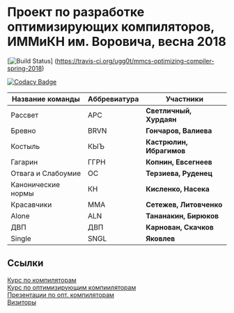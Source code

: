 # Проект по разработке оптимизирующих компиляторов, ИММиКН им. Воровича, весна 2018

[![Build Status](https://travis-ci.org/ugg0t/mmcs-optimizing-compiler-spring-2018.svg?branch=master)]
(https://travis-ci.org/ugg0t/mmcs-optimizing-compiler-spring-2018)

[![Codacy Badge](https://api.codacy.com/project/badge/Grade/0d41f23b6ce04c34bf2924aaec647aaa)](https://app.codacy.com/app/ugg0t/mmcs-optimizing-compiler-spring-2018?utm_source=github.com&utm_medium=referral&utm_content=Lucky112/mmcs-optimizing-compiler-spring-2018&utm_campaign=badger) 

|Название команды|Аббревиатура|Участники|
|----------------|------------|---------|
|Рассвет|АРС|**Светличный, Хурдаян**|
|Бревно|BRVN|**Гончаров, Валиева**|
|Костыль|КЫЪ|**Кастрюлин, Ибрагимов**|
|Гагарин|ГГРН|**Копнин, Евсегнеев**|
|Отвага и Слабоумие|ОС|**Терзиева, Руденец**|
|Канонические нормы|КН|**Кисленко, Насека**|
|Красавчики|MMA|**Сетежев, Литовченко**|
|Alone|ALN|**Тананакин, Бирюков**|
|ДВП|ДВП|**Карнован, Скачков**|
|Single|SNGL|**Яковлев**|

## Ссылки

[Курс по компиляторам](http://it.mmcs.sfedu.ru/wiki/Страница_курса_"Методы_построения_компиляторов") \
[Курс по оптимизирующим компииляторам](http://it.mmcs.sfedu.ru/wiki/Страница_курса_"Методы_создания_оптимизирующих_компиляторов") \
[Презентации по опт. компиляторам](https://drive.google.com/drive/folders/127Dj3_lesQxzR_1TgBZtKZEX8gE-nLcQ) \
[Визиторы](http://it.mmcs.sfedu.ru/wiki/Визиторы_по_синтаксическому_дереву)
